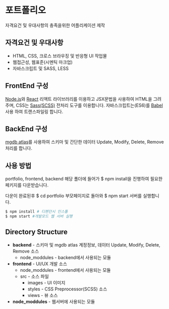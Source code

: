 # 포트폴리오
자격요건 및 우대사항의 충족을위한 어플리케이션 제작

## 자격요건 및 우대사항
- HTML, CSS, 크로스 브라우징 및 반응형 UI 작업물
- 웹접근성, 웹표준(시멘틱 마크업)
- 자바스크립트 및 SASS, LESS

## FrontEnd 구성
[Node.js](https://nodejs.org/)와 
[React](https://reactjs.org/) 리액트 라이브러리를 이용하고 JSX문법을 사용하여 HTML을 그려주며, CSS는 [Sass(SCSS)](https://sass-lang.com/) 전처리 도구를 이용합니다.
자바스크립트는(ES6)를 [Babel](https://www.npmjs.com/package/@babel/core)사용 하여 트랜스파일링 합니다.

## BackEnd 구성
[mgdb atlas](https://www.mongodb.com/cloud/atlas)를 사용하여 스키마 및 간단한 데이터 Update, Modify, Delete, Remove 처리를 합니다.

## 사용 방법

portfolio, frontend, backend 해당 폴더에 들어가 $ npm install을 진행하여 필요한 페키지를 다운받습니다.

다운이 완료된후 $ cd portfolio 부모페이지로 돌아와 
$ npm start 서버를 실행합니다.

```bash
$ npm install # 디펜던시 인스톨
$ npm start #개발모드 웹 서버 실행
```

## Directory Structure
* **backend** - 스키마 및 mgdb atlas 계정정보, 데이터 Update, Modify, Delete, Remove 소스
    * node_moddules - backend에서 사용되는 모듈
* **frontend** - UI/UX 개발 소스
    * node_moddules - frontend에서 사용되는 모듈
    * src - 소스 파일
        * images - UI 이미지
        * styles - CSS Preprocessor(SCSS) 소스
        * views - 뷰 소스
 * **node_moddules** - 웹서버에 사용되는 모듈
